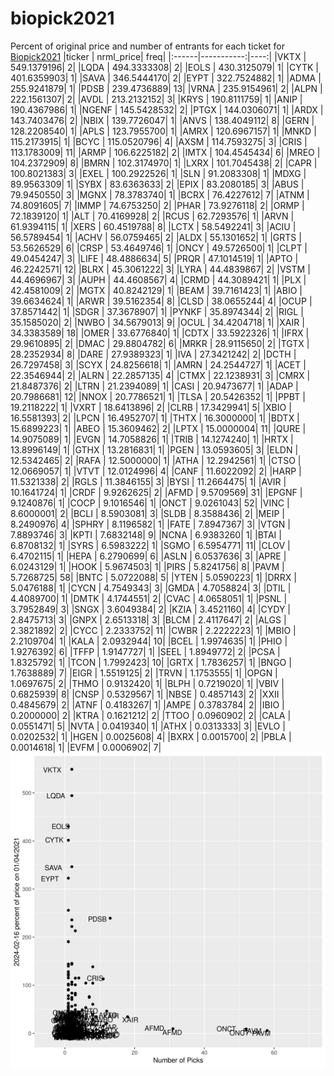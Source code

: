 # biopick2021
Percent of original price and number of entrants for each ticket for [Biopick2021](https://twitter.com/hashtag/Biopick2021)
|ticker |  nrml_price| freq|
|:------|-----------:|----:|
|VKTX   | 549.1379196|    2|
|LQDA   | 494.3333308|    2|
|EOLS   | 430.3125079|    1|
|CYTK   | 401.6359903|    1|
|SAVA   | 346.5444170|    2|
|EYPT   | 322.7524882|    1|
|ADMA   | 255.9241879|    1|
|PDSB   | 239.4736889|   13|
|VRNA   | 235.9154961|    2|
|ALPN   | 222.1561307|    2|
|AVDL   | 213.2132152|    3|
|KRYS   | 190.8111759|    1|
|ANIP   | 190.4367986|    1|
|NGENF  | 145.5428532|    2|
|PTGX   | 144.0306071|    1|
|ARDX   | 143.7403476|    2|
|NBIX   | 139.7726047|    1|
|ANVS   | 138.4049112|    8|
|GERN   | 128.2208540|    1|
|APLS   | 123.7955700|    1|
|AMRX   | 120.6967157|    1|
|MNKD   | 115.2173915|    1|
|BCYC   | 115.0520796|    4|
|AXSM   | 114.7593275|    3|
|CRIS   | 113.1783009|   11|
|ARMP   | 106.6225182|    2|
|IMTX   | 104.4545434|    6|
|MREO   | 104.2372909|    8|
|BMRN   | 102.3174970|    1|
|LXRX   | 101.7045438|    2|
|CAPR   | 100.8021383|    3|
|EXEL   | 100.2922526|    1|
|SLN    |  91.2083308|    1|
|MDXG   |  89.9563309|    1|
|SYBX   |  83.6363633|    2|
|EPIX   |  83.2080185|    3|
|ABUS   |  79.9450550|    3|
|MGNX   |  78.3783740|    1|
|BCRX   |  76.4227612|    7|
|ATNM   |  74.8091605|    7|
|IMMP   |  74.6753250|    2|
|PHAR   |  73.9276118|    2|
|ORMP   |  72.1839120|    1|
|ALT    |  70.4169928|    2|
|RCUS   |  62.7293576|    1|
|ARVN   |  61.9394115|    1|
|XERS   |  60.4519788|    8|
|LCTX   |  58.5492241|    3|
|ACIU   |  56.5789454|    1|
|ACHV   |  56.0759465|    2|
|ALDX   |  55.1301652|    1|
|GRTS   |  53.5626529|    6|
|CRSP   |  53.4649746|    1|
|ONCY   |  49.5726500|    1|
|CLPT   |  49.0454247|    3|
|LIFE   |  48.4886634|    5|
|PRQR   |  47.1014519|    1|
|APTO   |  46.2242571|   12|
|BLRX   |  45.3061222|    3|
|LYRA   |  44.4839867|    2|
|VSTM   |  44.4696967|    3|
|AUPH   |  44.4608567|    4|
|CRMD   |  44.3089421|    1|
|PLX    |  42.4581009|    2|
|MGTX   |  40.8242129|    1|
|BEAM   |  39.7161423|    1|
|ABIO   |  39.6634624|    1|
|ARWR   |  39.5162354|    8|
|CLSD   |  38.0655244|    4|
|OCUP   |  37.8571442|    1|
|SDGR   |  37.3678907|    1|
|PYNKF  |  35.8974344|    2|
|RIGL   |  35.1585020|    2|
|NWBO   |  34.5679013|    9|
|OCUL   |  34.4204718|    1|
|XAIR   |  34.3383589|   18|
|OMER   |  33.6776840|    1|
|CDTX   |  33.5922326|    1|
|IFRX   |  29.9610895|    2|
|DMAC   |  29.8804782|    6|
|MRKR   |  28.9115650|    2|
|TGTX   |  28.2352934|    8|
|DARE   |  27.9389323|    1|
|IVA    |  27.3421242|    2|
|DCTH   |  26.7297458|    3|
|SCYX   |  24.8256618|    1|
|AMRN   |  24.2544727|    1|
|ACET   |  22.3546944|    2|
|ALRN   |  22.2857135|    4|
|CTMX   |  22.1238931|    3|
|CMRX   |  21.8487376|    2|
|LTRN   |  21.2394089|    1|
|CASI   |  20.9473677|    1|
|ADAP   |  20.7986681|   12|
|NNOX   |  20.7786521|    1|
|TLSA   |  20.5426352|    1|
|PPBT   |  19.2118222|    1|
|VXRT   |  18.6413896|    2|
|CLRB   |  17.3429941|    5|
|XBIO   |  16.5581393|    2|
|LPCN   |  16.4952707|    1|
|THTX   |  16.3000000|    1|
|BDTX   |  15.6899223|    1|
|ABEO   |  15.3609462|    2|
|LPTX   |  15.0000004|   11|
|QURE   |  14.9075089|    1|
|EVGN   |  14.7058826|    1|
|TRIB   |  14.1274240|    1|
|HRTX   |  13.8996149|    1|
|GTHX   |  13.2816831|    1|
|PGEN   |  13.0593605|    3|
|ELDN   |  12.5342465|    2|
|RAFA   |  12.5000000|    1|
|ATHA   |  12.2942561|    1|
|CTSO   |  12.0669057|    1|
|VTVT   |  12.0124996|    4|
|CANF   |  11.6022092|    2|
|HARP   |  11.5321338|    2|
|RGLS   |  11.3846155|    3|
|BYSI   |  11.2664475|    1|
|AVIR   |  10.1641724|    1|
|CRDF   |   9.9262625|    2|
|AFMD   |   9.5709569|   31|
|EPGNF  |   9.1240876|    1|
|COCP   |   9.1016546|    1|
|ONCT   |   9.0261043|   52|
|VINC   |   8.6000001|    2|
|BCLI   |   8.5903081|    3|
|SLDB   |   8.3588436|    2|
|MEIP   |   8.2490976|    4|
|SPHRY  |   8.1196582|    1|
|FATE   |   7.8947367|    3|
|VTGN   |   7.8893746|    3|
|KPTI   |   7.6832148|    9|
|NCNA   |   6.9383260|    1|
|BTAI   |   6.8708132|    1|
|SYRS   |   6.5983222|    1|
|SGMO   |   6.5954771|   11|
|CLOV   |   6.4702115|    1|
|HEPA   |   6.2790699|    6|
|ASLN   |   6.0537636|    3|
|APRE   |   6.0243129|    1|
|HOOK   |   5.9674503|    1|
|PIRS   |   5.8241756|    8|
|PAVM   |   5.7268725|   58|
|BNTC   |   5.0722088|    5|
|YTEN   |   5.0590223|    1|
|DRRX   |   5.0476188|    1|
|CYCN   |   4.7549343|    3|
|GMDA   |   4.7058824|    3|
|DTIL   |   4.4089700|    1|
|DMTK   |   4.1744551|    2|
|CVAC   |   4.0658051|    1|
|PSNL   |   3.7952849|    3|
|SNGX   |   3.6049384|    2|
|KZIA   |   3.4521160|    4|
|CYDY   |   2.8475713|    3|
|GNPX   |   2.6513318|    3|
|BLCM   |   2.4117647|    2|
|ALGS   |   2.3821892|    2|
|CYCC   |   2.2333752|   11|
|CWBR   |   2.2222223|    1|
|MBIO   |   2.2109704|    1|
|KALA   |   2.0932944|   10|
|BCEL   |   1.9974635|    1|
|PHIO   |   1.9276392|    6|
|TFFP   |   1.9147727|    1|
|SEEL   |   1.8949772|    2|
|PCSA   |   1.8325792|    1|
|TCON   |   1.7992423|   10|
|GRTX   |   1.7836257|    1|
|BNGO   |   1.7638889|    7|
|EIGR   |   1.5519125|    2|
|TRVN   |   1.1753555|    1|
|OPGN   |   1.0697675|    2|
|THMO   |   0.9132420|    1|
|BLPH   |   0.7219020|    1|
|VBIV   |   0.6825939|    8|
|CNSP   |   0.5329567|    1|
|NBSE   |   0.4857143|    2|
|XXII   |   0.4845679|    2|
|ATNF   |   0.4183267|    1|
|AMPE   |   0.3783784|    2|
|IBIO   |   0.2000000|    2|
|KTRA   |   0.1621212|    2|
|TTOO   |   0.0960902|    2|
|CALA   |   0.0551471|    5|
|NVTA   |   0.0419340|    1|
|ATHX   |   0.0313333|    3|
|EVLO   |   0.0202532|    1|
|HGEN   |   0.0025608|    4|
|BXRX   |   0.0015700|    2|
|PBLA   |   0.0014618|    1|
|EVFM   |   0.0006902|    7|
![retvspicks](biopicks.png?raw=true)
